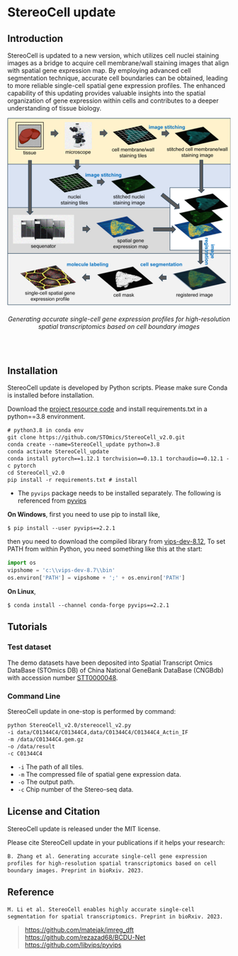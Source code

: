 # StereoCell update

## Introduction
StereoCell is updated to a new version, which utilizes cell nuclei staining images as a bridge to acquire cell membrane/wall staining images that align with spatial gene expression map. By employing advanced cell segmentation technique, accurate cell boundaries can be obtained, leading to more reliable single-cell spatial gene expression profiles. The enhanced capability of this updating provides valuable insights into the spatial organization of gene expression within cells and contributes to a deeper understanding of tissue biology.

<div align="center">
  <img src="docs/main_figure.png" width=567>
    <h6>
      Generating accurate single-cell gene expression profiles for high-resolution spatial transcriptomics based on cell boundary images
    </h6>
</div>
<br>

## Installation
StereoCell update is developed by Python scripts. Please make sure Conda is installed before installation.

Download the [project resource code](https://codeload.github.com/STOmics/StereoCell_v2.0/zip/refs/heads/main) and install requirements.txt in a python==3.8 environment.

```text
# python3.8 in conda env
git clone https://github.com/STOmics/StereoCell_v2.0.git
conda create --name=StereoCell_update python=3.8
conda activate StereoCell_update
conda install pytorch==1.12.1 torchvision==0.13.1 torchaudio==0.12.1 -c pytorch
cd StereoCell_v2.0
pip install -r requirements.txt # install
```

* The ```pyvips``` package needs to be installed separately. The following is referenced from [pyvips](https://libvips.github.io/pyvips/README.html#non-conda-install)

**On Windows**, first you need to use pip to install like,
```text
$ pip install --user pyvips==2.2.1
```
then you need to download the compiled library from [vips-dev-8.12](https://github.com/libvips/libvips/releases),
To set PATH from within Python, you need something like this at the start:

```python
import os
vipshome = 'c:\\vips-dev-8.7\\bin'
os.environ['PATH'] = vipshome + ';' + os.environ['PATH']
```

**On Linux**,
```text
$ conda install --channel conda-forge pyvips==2.2.1
```

## Tutorials

### Test dataset
The demo datasets have been deposited into Spatial Transcript Omics DataBase (STOmics DB) of China National GeneBank DataBase (CNGBdb) with accession number [STT0000048](https://db.cngb.org/stomics/project/STT0000048).

### Command Line
StereoCell update in one-stop is performed by command:

```text
python StereoCell_v2.0/stereocell_v2.py
-i data/C01344C4/C01344C4,data/C01344C4/C01344C4_Actin_IF
-m /data/C01344C4.gem.gz
-o /data/result
-c C01344C4
```

* ```-i```  The path of all tiles.
* ```-m``` The compressed file of spatial gene expression data.
* ```-o``` The output path.
* ```-c``` Chip number of the Stereo-seq data.

## License and Citation
StereoCell update is released under the MIT license.

Please cite StereoCell update in your publications if it helps your research:

```text
B. Zhang et al. Generating accurate single-cell gene expression profiles for high-resolution spatial transcriptomics based on cell boundary images. Preprint in bioRxiv. 2023.
```

## Reference
```text
M. Li et al. StereoCell enables highly accurate single-cell segmentation for spatial transcriptomics. Preprint in bioRxiv. 2023.
```
> https://github.com/matejak/imreg_dft <br>
> https://github.com/rezazad68/BCDU-Net <br>
> https://github.com/libvips/pyvips <br>
